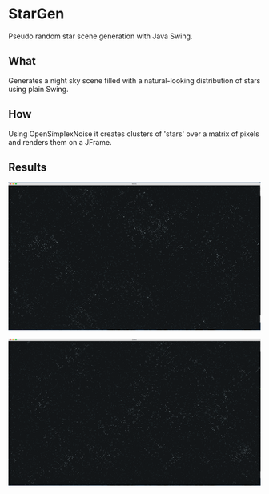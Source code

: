 # StarGen
Pseudo random star scene generation with Java Swing.
## What
Generates a night sky scene filled with a natural-looking distribution of stars using plain Swing.

## How
Using OpenSimplexNoise it creates clusters of 'stars' over a matrix of pixels and renders them on a JFrame.

## Results
![screenshot](https://raw.githubusercontent.com/mathewharrington/StarGen/master/Stars/results/StarGen_1.png)


![screenshot](https://raw.githubusercontent.com/mathewharrington/StarGen/master/Stars/results/StarGen_2.png)

